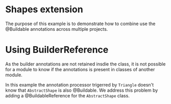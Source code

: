 # Shapes extension

The purpose of this example is to demonstrate how to combine use the @Buildable annotations across multiple projects.

# Using BuilderReference

As the builder annotations are not retained insdie the class, it is not possible for a module to know if the annotations is present in classes of another module.

In this example the annotation processor trigerred by `Triangle` doesn't know that `AbstractShape` is also @Buildable. 
We address this problem by adding a @BuildableReference for the `AbstractShape` class.